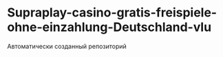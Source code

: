 # Supraplay-casino-gratis-freispiele-ohne-einzahlung-Deutschland-vlu
Автоматически созданный репозиторий
